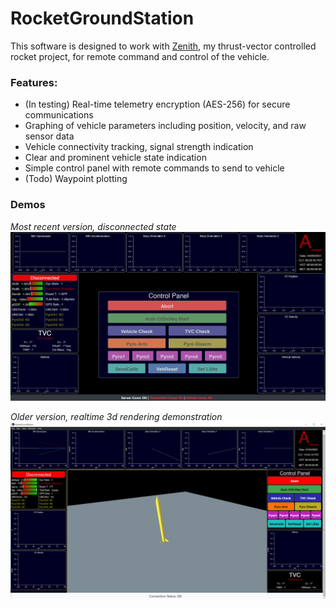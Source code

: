 # RocketGroundStation

This software is designed to work with [Zenith](https://github.com/aaroexxt/TVCRocket), my thrust-vector controlled rocket project, for remote command and control of the vehicle.

### Features:

- (In testing) Real-time telemetry encryption (AES-256) for secure communications
- Graphing of vehicle parameters including position, velocity, and raw sensor data
- Vehicle connectivity tracking, signal strength indication
- Clear and prominent vehicle state indication
- Simple control panel with remote commands to send to vehicle
- (Todo) Waypoint plotting

### Demos

*Most recent version, disconnected state*
![Disconnected state](https://github.com/aaroexxt/RocketGroundStation/blob/main/screenshots/disconnected.png)

*Older version, realtime 3d rendering demonstration*
![3d rendering](https://github.com/aaroexxt/RocketGroundStation/blob/main/screenshots/demo3d%20render.jpg)